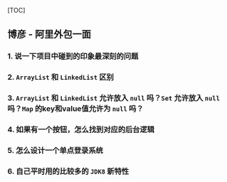 [TOC]

## 博彦 - 阿里外包一面

### 1. 说一下项目中碰到的印象最深刻的问题

### 2. `ArrayList` 和 `LinkedList` 区别

### 3. `ArrayList` 和 `LinkedList` 允许放入 `null` 吗？`Set` 允许放入 `null` 吗？`Map` 的key和value值允许为 `null` 吗？

### 4. 如果有一个按钮，怎么找到对应的后台逻辑

### 5. 怎么设计一个单点登录系统 

### 6. 自己平时用的比较多的 `JDK8` 新特性
